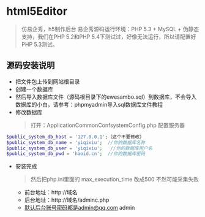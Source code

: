 # html5Editor
> 仿易企秀，h5制作后台
> 易企秀源码运行环境：PHP 5.3 + MySQL + 伪静态支持，我们在PHP 5.2和PHP 5.4下测试过，好像无法运行，所以请配置好PHP 5.3测试。

## 源码安装说明

- 把文件包上传到网站根目录
- 创建一个数据库
- 然后导入数据库文件（源码根目录下的ewesambo.sql）到数据库，不会导入数据库的小白，请参考：phpmyadmin导入sql数据库文件教程
- 修改数据库
  > 打开：ApplicationCommonConfsystemConfig.php
  > 配置服务器
  
```php
$public_system_db_host = '127.0.0.1';（这个不要修改）
$public_system_db_name = 'yiqixiu';  //你的数据库名称
$public_system_db_user = 'yiqixiu';   //你的数据库用户名
$public_system_db_pwd = 'haoid.cn';  //你的数据库密码
```

- 安装完成
  > 然后把php.ini里面的  max_execution_time  改成500  不然可能采集失败
  - 前台地址：http://域名
  - 后台地址：http://域名/adminc.php
  - 默认后台账号密码都是admin@qq.com  admin
